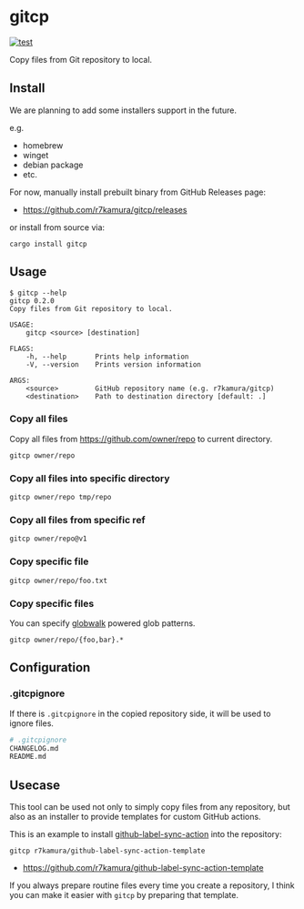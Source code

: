 # gitcp

[![test](https://github.com/r7kamura/gitcp/actions/workflows/test.yml/badge.svg)](https://github.com/r7kamura/gitcp/actions/workflows/test.yml)

Copy files from Git repository to local.

## Install

We are planning to add some installers support in the future.

e.g.

- homebrew
- winget
- debian package
- etc.

For now, manually install prebuilt binary from GitHub Releases page:

- https://github.com/r7kamura/gitcp/releases

or install from source via:

```
cargo install gitcp
```

## Usage

```
$ gitcp --help
gitcp 0.2.0
Copy files from Git repository to local.

USAGE:
    gitcp <source> [destination]

FLAGS:
    -h, --help       Prints help information
    -V, --version    Prints version information

ARGS:
    <source>         GitHub repository name (e.g. r7kamura/gitcp)
    <destination>    Path to destination directory [default: .]
```

### Copy all files

Copy all files from https://github.com/owner/repo to current directory.

```
gitcp owner/repo
```

### Copy all files into specific directory

```
gitcp owner/repo tmp/repo
```

### Copy all files from specific ref

```
gitcp owner/repo@v1
```

### Copy specific file

```
gitcp owner/repo/foo.txt
```

### Copy specific files

You can specify [globwalk](https://github.com/Gilnaa/globwalk) powered glob patterns.

```
gitcp owner/repo/{foo,bar}.*
```

## Configuration

### .gitcpignore

If there is `.gitcpignore` in the copied repository side, it will be used to ignore files.

```bash
# .gitcpignore
CHANGELOG.md
README.md
```

## Usecase

This tool can be used not only to simply copy files from any repository, but also as an installer to provide templates for custom GitHub actions.

This is an example to install [github-label-sync-action](https://github.com/r7kamura/github-label-sync-action) into the repository:

```
gitcp r7kamura/github-label-sync-action-template
```

- https://github.com/r7kamura/github-label-sync-action-template

If you always prepare routine files every time you create a repository, I think you can make it easier with `gitcp` by preparing that template.
